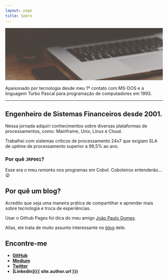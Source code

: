 ```yaml
---
layout: page
title: Sobre
---
```


![imagem macbook](/public/images/sobre_header.jpg)


Apaixonado por tecnologia desde meu 1º contato com MS-DOS e a linguagem Turbo Pascal para programação de computadores em 1993.

------

## Engenheiro de Sistemas Financeiros desde 2001.

Nessa jornada adquiri conhecimentos sobre diversas plataformas de processamentos, como: Mainframe, Unix, Linux e Cloud.

Trabalhei com sistemas críticos de processamento 24x7 que exigiam SLA de uptime de processamento superior a 99,5% ao ano.

### Por quê `JRP001`?

Esse era o meu _remarks_ nos programas em Cobol.
Coboleiros entenderão... 😜


## Por quê um blog?

Acredito que seja uma maneira prática de compartilhar e aprender mais sobre tecnologia e troca de experiências.

Usar o Github Pages foi dica do meu amigo [João Paulo Gomes](https://blog.johnowl.com). 

Alías, ele trata de muito assunto interessante no [blog](https://blog.johnowl.com) dele.

## Encontre-me 

* **[GitHub](https://github.com/jrperin)**
* **[Medium](https://medium.com/@jrperin1975)**
* **[Twitter](https://twitter.com/jrperin1975)**
* **[Linkedin]({{ site.author.url }})**

